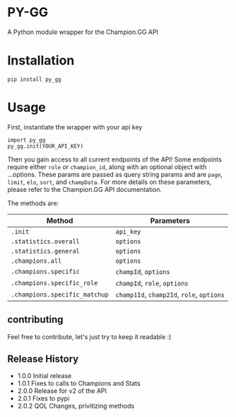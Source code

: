 # PY-GG
A Python module wrapper for the Champion.GG API

# Installation
  ```
  pip install py_gg
  ```

# Usage
First, instantiate the wrapper with your api key
  ```
  import py_gg
  py_gg.init(YOUR_API_KEY)
  ```

Then you gain access to all current endpoints of the API! Some endpoints require either `role` or `champion_id`, along with an optional object with ...options. These params are passed as query string params and are `page`, `limit`, `elo`, `sort`, and `champData`. For more details on these parameters, please refer to the Champion.GG API documentation.

The methods are:

Method | Parameters |
------ | ---------- |
`.init`| `api_key`  |
`.statistics.overall` | `options` |
`.statistics.general` | `options` |
`.champions.all` | `options` |
`.champions.specific`| `champId`, `options` |
`.champions.specific_role`| `champId`, `role`, `options` |
`.champions.specific_matchup`| `champ1Id`, `champ2Id`, `role`, `options` |


## contributing
Feel free to contribute, let's just try to keep it readable :)

## Release History
  * 1.0.0 Initial release
  * 1.0.1 Fixes to calls to Champions and Stats
  * 2.0.0 Release for v2 of the API
  * 2.0.1 Fixes to pypi
  * 2.0.2 QOL Changes, privitizing methods
